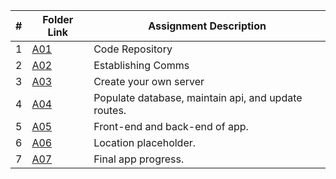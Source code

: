 |   #   | Folder Link | Assignment Description |
| :---: | ----------- | ---------------------- |
| 1 | [A01](https://github.com/aelious/4443-MobileApps/tree/main/Assignments/A01) | Code Repository |
| 2 | [A02](https://github.com/aelious/4443-MobileApps/tree/main/Assignments/A02) | Establishing Comms |
| 3 | [A03](https://github.com/aelious/4443-MobileApps/tree/main/Assignments/A03) | Create your own server |
| 4 | [A04](https://github.com/aelious/4443-MobileApps/tree/main/Assignments/A04) | Populate database, maintain api, and update routes. |
| 5 | [A05](https://github.com/aelious/4443-MobileApps/tree/main/Assignments/A05) | Front-end and back-end of app. |
| 6 | [A06](https://github.com/aelious/4443-MobileApps/tree/main/Assignments/A06) | Location placeholder. |
|7 |[A07](https://github.com/aelious/4443-MobileApps/tree/main/Assignments/A07) | Final app progress. |